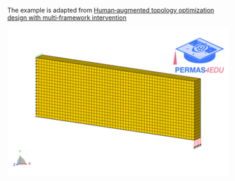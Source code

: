 The example is adapted from [Human‑augmented topology optimization design with multi‑framework intervention](https://doi.org/10.1007/s00366-024-02102-y)

![Cantilever beam](cantilever_beam.png)

